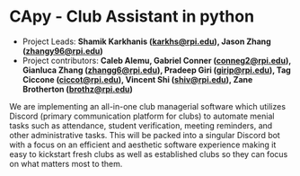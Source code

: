 # CApy - Club Assistant in python

+ Project Leads: **Shamik Karkhanis (karkhs@rpi.edu), Jason Zhang (zhangy96@rpi.edu)**
+ Project contributors: **Caleb Alemu, Gabriel Conner (conneg2@rpi.edu), Gianluca Zhang (zhangg6@rpi.edu), Pradeep Giri (girip@rpi.edu), Tag Ciccone (ciccot@rpi.edu), Vincent Shi (shiv@rpi.edu), Zane Brotherton (brothz@rpi.edu)**

We are implementing an all-in-one club managerial software which utilizes Discord (primary communication platform for clubs) to automate menial tasks such as attendance, student verification, meeting reminders, and other administrative tasks. This will be packed into a singular Discord bot with a focus on an efficient and aesthetic software experience making it easy to kickstart fresh clubs as well as established clubs so they can focus on what matters most to them. 
